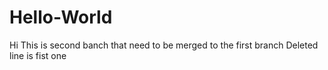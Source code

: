 # Hello-World

Hi 
This is second banch that need to be merged to the first branch
Deleted line is fist one
